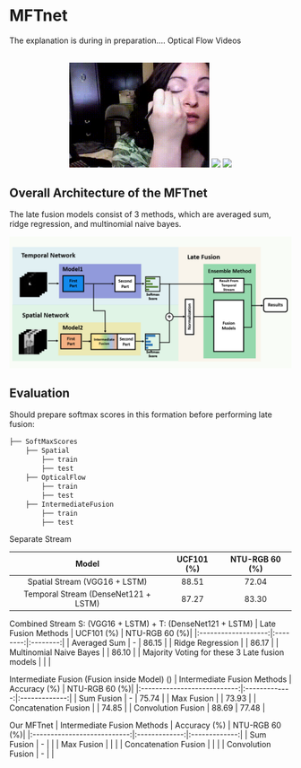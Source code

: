# MFTnet
The explanation is during in preparation....
Optical Flow Videos <br><br>
<p align="center">  
  <img src = "./assets/rgb_makeup.gif" width = 250>
  <img src = "./assets/makeup_opt.gif" width = 250>
  <img src = "./assets/makeup_inverted_opt.gif" width = 250>
</p>
  
## Overall Architecture of the MFTnet
The late fusion models consist of 3 methods, which are averaged sum, ridge regression, and multinomial naive bayes.

<p align="center"> 
  <img src = "./assets/OverallNet.jpg" width = 600>
</p>

## Evaluation
Should prepare softmax scores in this formation before performing late fusion:
```Shell
├── SoftMaxScores
    ├── Spatial
        ├── train
        ├── test
    ├── OpticalFlow
        ├── train
        ├── test
    ├── IntermediateFusion
        ├── train
        ├── test
```
Separate Stream
<p align="center"> 
  
|                 Model                   |  UCF101 (%)  | NTU-RGB 60 (%)| 
|:---------------------------------------:|:------------:|:-------------:|
| Spatial Stream  (VGG16 + LSTM)          |    88.51     |    72.04      |
| Temporal Stream (DenseNet121 + LSTM)    |    87.27     |    83.30      |
</p>

Combined Stream S: (VGG16 + LSTM) + T: (DenseNet121 + LSTM)
| Late Fusion Methods | UCF101 (%) | NTU-RGB 60 (%)| 
|:-------------------:|:--------:|:--------:|
|     Averaged Sum        |   -  |   86.15  |
|    Ridge Regression     |      |   86.17  |
| Multinomial Naive Bayes |      |   86.10  |
| Majority Voting for these 3 Late fusion models |  |  |

Intermediate Fusion (Fusion inside Model) ()
| Intermediate Fusion Methods | Accuracy (%)  | NTU-RGB 60 (%)| 
|:---------------------------:|:-------------:|:-------------:|
| Sum Fusion                  |  -            |     75.74    | 
| Max Fusion                  |               |     73.93    |
| Concatenation Fusion        |               |     74.85    |
| Convolution Fusion          |    88.69      |     77.48    |

Our MFTnet 
| Intermediate Fusion Methods | Accuracy (%)  | NTU-RGB 60 (%)| 
|:---------------------------:|:-------------:|:-------------:|
| Sum Fusion                  |    -          |         | 
| Max Fusion                  |               |         |
| Concatenation Fusion        |               |         |
| Convolution Fusion          |    -          |         |
